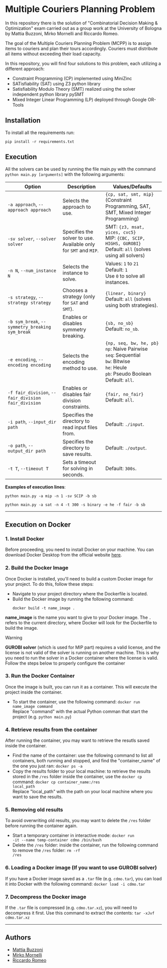 # Multiple Couriers Planning Problem
In this repository there is the solution of "Combinatorial Decision Making & Optimization" exam carried out as a group work at the University of Bologna by Mattia Buzzoni, Mirko Mornelli and Riccardo Romeo.

The goal of the Multiple Couriers Planning Problem (MCPP) is to assign items to couriers and plan their tours accordingly. Couriers must distribute all items without exceeding their load capacity.

In this repository, you will find four solutions to this problem, each utilizing a different approach:
- Constraint Programming (CP) implemented using MiniZinc
- SATisfiability (SAT) using Z3 python library
- Satisfiability Modulo Theory (SMT) realized using the solver independent python library pySMT
- Mixed Integer Linear Programming (LP) deployed through Google OR-Tools

## Installation
To install all the requirements run:
```
pip install -r requirements.txt
```

## Execution
All the solvers can be used by running the file main.py with the command ``` python main.py [arguments] ``` with the following arguments:

| **Option**               | **Description**                                                                                                                                                         | **Values/Defaults**                                                                                                         |
|---------------------------|-------------------------------------------------------------------------------------------------------------------------------------------------------------------------|----------------------------------------------------------------------------------------------------------------------------|
| `-a approach`, `--approach approach` | Selects the approach to use.                                                                                                                              | `{cp, sat, smt, mip}` (Constraint Programming, SAT, SMT, Mixed Integer Programming)                                         |
| `-sv solver`, `--solver solver`      | Specifies the solver to use. Available only for `SMT` and `MIP`.                                                                                            | SMT: `{z3, msat, yices, cvc5}` <br> MIP: `{CBC, SCIP, HIGHS, GUROBI}` <br> Default: `all` (solves using all solvers)         |
| `-n N`, `--num_instance N`           | Selects the instance to solve.                                                                                                                            | Values: `1` to `21` <br> Default: `1` <br> Use `0` to solve all instances.                                                 |
| `-s strategy`, `--strategy strategy` | Chooses a strategy (only for `SAT` and `SMT`).                                                                                                             | `{linear, binary}` <br> Default: `all` (solves using both strategies).                                                     |
| `-b sym_break`, `--symmetry_breaking sym_break` | Enables or disables symmetry breaking.                                                                                                            | `{sb, no_sb}` <br> Default: `no_sb`.                                                                                       |
| `-e encoding`, `--encoding encoding` | Selects the encoding method to use.                                                                                                                        | `{np, seq, bw, he, pb}` <br> `np`: Naive Pairwise <br> `seq`: Sequential <br> `bw`: Bitwise <br> `he`: Heule <br> `pb`: Pseudo Boolean <br> Default: `all`. |
| `-f fair_division`, `--fair_division fair_division` | Enables or disables fair division constraints.                                                                                                     | `{fair, no_fair}` <br> Default: `all`.                                                                                     |
| `-i path`, `--input_dir path`        | Specifies the directory to read input files from.                                                                                                           | Default: `./input`.                                                                                                        |
| `-o path`, `--output_dir path`       | Specifies the directory to save results.                                                                                                                    | Default: `./output`.                                                                                                       |
| `-t T`, `--timeout T`                | Sets a timeout for solving in seconds.                                                                                                                     | Default: `300s`.                                                                                                           |

**Examples of execution lines**:
```
python main.py -a mip -n 1 -sv SCIP -b sb
```
```
python main.py -a sat -n 4 -t 300 -s binary -e he -f fair -b sb
```

---
## Execution on Docker

### 1. Install Docker
Before proceeding, you need to install Docker on your machine. You can download Docker Desktop from the official website [here](https://www.docker.com/products/docker-desktop/).

### 2. Build the Docker Image
Once Docker is installed, you'll need to build a custom Docker image for your project. To do this, follow these steps:
- Navigate to your project directory where the Dockerfile is located.
- Build the Docker image by running the following command:
  ```
  docker build -t name_image .
  ```
**name_image** is the name you want to give to your Docker image. The `.` refers to the current directory, where Docker will look for the Dockerfile to build the image.

> [!WARNING]
> **GUROBI solver** (which is used for MIP part) requires a valid license, and the license is not valid of the solver is running on another machine. This is why you need to run the solver in a Docker container where the license is valid. Follow the steps below to properly configure the container

### 3. Run the Docker Container
Once the image is built, you can run it as a container. This will execute the project inside the container.
- To start the container, use the following command: <code>docker run name_image command</code> <br>
Replace "command" with the actual Python comman that start the project (e.g. <code>python main.py</code>)

### 4. Retrieve results from the container
After running the container, you may want to retrieve the resutls saved inside the container. 
- Find the name of the container: use the following command to list all containers, both running and stopped, and find the "container_name" of the one you just ran: <code>docker ps -a</code> <br>
- Copy the results folder to your local machine: to retrieve the results stored in the <code>/res</code> folder inside the container, use the <code>docker cp</code> command: <code>docker cp container_name:/res local_path</code> <br>
Replace "local_path" with the path on your local machine where you want to save the results.

### 5. Removing old results
To avoid overwriting old results, you may want to delete the <code>/res</code> folder before running the container again.
- Start a temporary container in interactive mode: <code>docker run -it --name temp-container cdmo /bin/bash</code> <br>
- Delete the <code>/res</code> folder: inside the container, run the following command to remove the <code>/res</code> folder: <code>rm -rf /res</code> <br>

### 6. Loading a Docker image (If you want to use GUROBI solver)
If you have a Docker image saved as a <code>.tar</code> file (e.g. <code>cdmo.tar</code>), you can load it into Docker with the following command: <code>docker load -i cdmo.tar</code>


### 7. Decompress the Docker image
If the <code>.tar</code> file is compressed (e.g. <code>cdmo.tar.xz</code>), you will need to decompress it first. Use this command to extract the contents: <code>tar -xJvf cdmo.tar.xz</code>

---
## Authors
  - [Mattia Buzzoni](https://github.com/mattibuzzo13) 
  - [Mirko Mornelli](https://github.com/mirkomornelli)
  - [Riccardo Romeo](https://github.com/RiccardoRomeo01) 
